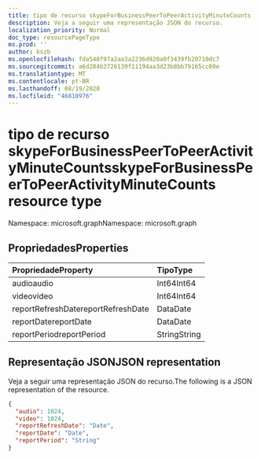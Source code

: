 ```yaml
---
title: tipo de recurso skypeForBusinessPeerToPeerActivityMinuteCounts
description: Veja a seguir uma representação JSON do recurso.
localization_priority: Normal
doc_type: resourcePageType
ms.prod: ''
author: kszb
ms.openlocfilehash: fda548f97a2aa3a2236d920a0f3439fb20710dc7
ms.sourcegitcommit: a6d284b3726139f11194aa3d23b8bb79165cc09e
ms.translationtype: MT
ms.contentlocale: pt-BR
ms.lasthandoff: 08/19/2020
ms.locfileid: "46810976"
---
```

# <a name="skypeforbusinesspeertopeeractivityminutecounts-resource-type"></a><span data-ttu-id="6c953-103">tipo de recurso skypeForBusinessPeerToPeerActivityMinuteCounts</span><span class="sxs-lookup"><span data-stu-id="6c953-103">skypeForBusinessPeerToPeerActivityMinuteCounts resource type</span></span>

<span data-ttu-id="6c953-104">Namespace: microsoft.graph</span><span class="sxs-lookup"><span data-stu-id="6c953-104">Namespace: microsoft.graph</span></span>

## <a name="properties"></a><span data-ttu-id="6c953-105">Propriedades</span><span class="sxs-lookup"><span data-stu-id="6c953-105">Properties</span></span>

| <span data-ttu-id="6c953-106">Propriedade</span><span class="sxs-lookup"><span data-stu-id="6c953-106">Property</span></span>          | <span data-ttu-id="6c953-107">Tipo</span><span class="sxs-lookup"><span data-stu-id="6c953-107">Type</span></span>   |
| :---------------- | :----- |
| <span data-ttu-id="6c953-108">audio</span><span class="sxs-lookup"><span data-stu-id="6c953-108">audio</span></span>             | <span data-ttu-id="6c953-109">Int64</span><span class="sxs-lookup"><span data-stu-id="6c953-109">Int64</span></span>  |
| <span data-ttu-id="6c953-110">video</span><span class="sxs-lookup"><span data-stu-id="6c953-110">video</span></span>             | <span data-ttu-id="6c953-111">Int64</span><span class="sxs-lookup"><span data-stu-id="6c953-111">Int64</span></span>  |
| <span data-ttu-id="6c953-112">reportRefreshDate</span><span class="sxs-lookup"><span data-stu-id="6c953-112">reportRefreshDate</span></span> | <span data-ttu-id="6c953-113">Data</span><span class="sxs-lookup"><span data-stu-id="6c953-113">Date</span></span>   |
| <span data-ttu-id="6c953-114">reportDate</span><span class="sxs-lookup"><span data-stu-id="6c953-114">reportDate</span></span>        | <span data-ttu-id="6c953-115">Data</span><span class="sxs-lookup"><span data-stu-id="6c953-115">Date</span></span>   |
| <span data-ttu-id="6c953-116">reportPeriod</span><span class="sxs-lookup"><span data-stu-id="6c953-116">reportPeriod</span></span>      | <span data-ttu-id="6c953-117">String</span><span class="sxs-lookup"><span data-stu-id="6c953-117">String</span></span> |

## <a name="json-representation"></a><span data-ttu-id="6c953-118">Representação JSON</span><span class="sxs-lookup"><span data-stu-id="6c953-118">JSON representation</span></span>

<span data-ttu-id="6c953-119">Veja a seguir uma representação JSON do recurso.</span><span class="sxs-lookup"><span data-stu-id="6c953-119">The following is a JSON representation of the resource.</span></span>

<!-- {
  "blockType": "resource",
  "@odata.type": "microsoft.graph.skypeForBusinessPeerToPeerActivityMinuteCounts"
} -->

```json
{
  "audio": 1024,
  "video": 1024,
  "reportRefreshDate": "Date",
  "reportDate": "Date",
  "reportPeriod": "String"
}
```
